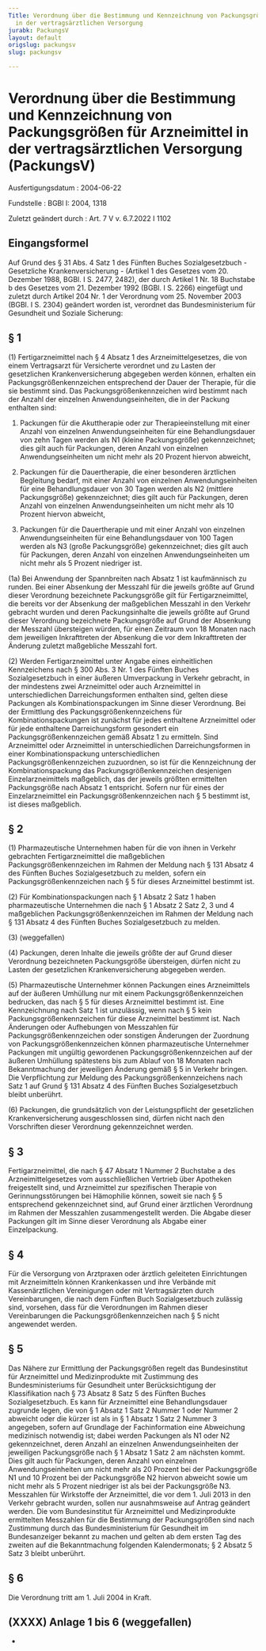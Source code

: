 ```yaml
---
Title: Verordnung über die Bestimmung und Kennzeichnung von Packungsgrößen für Arzneimittel
  in der vertragsärztlichen Versorgung
jurabk: PackungsV
layout: default
origslug: packungsv
slug: packungsv

---
```


# Verordnung über die Bestimmung und Kennzeichnung von Packungsgrößen für Arzneimittel in der vertragsärztlichen Versorgung (PackungsV)

Ausfertigungsdatum
:   2004-06-22

Fundstelle
:   BGBl I: 2004, 1318

Zuletzt geändert durch
:   Art. 7 V v. 6.7.2022 I 1102


## Eingangsformel

Auf Grund des § 31 Abs. 4 Satz 1 des Fünften Buches Sozialgesetzbuch - Gesetzliche Krankenversicherung - (Artikel 1 des Gesetzes vom 20. Dezember 1988, BGBl. I S. 2477, 2482), der durch Artikel 1 Nr. 18 Buchstabe b des Gesetzes vom 21. Dezember 1992 (BGBl. I S. 2266) eingefügt und zuletzt durch Artikel 204 Nr. 1 der Verordnung vom 25. November 2003 (BGBl. I S. 2304) geändert worden ist, verordnet das Bundesministerium für Gesundheit und Soziale Sicherung:


## § 1

(1) Fertigarzneimittel nach § 4 Absatz 1 des Arzneimittelgesetzes, die von einem Vertragsarzt für Versicherte verordnet und zu Lasten der gesetzlichen Krankenversicherung abgegeben werden können, erhalten ein Packungsgrößenkennzeichen entsprechend der Dauer der Therapie, für die sie bestimmt sind. Das Packungsgrößenkennzeichen wird bestimmt nach der Anzahl der einzelnen Anwendungseinheiten, die in der Packung enthalten sind:

1.  Packungen für die Akuttherapie oder zur Therapieeinstellung mit einer Anzahl von einzelnen Anwendungseinheiten für eine Behandlungsdauer von zehn Tagen werden als N1 (kleine Packungsgröße) gekennzeichnet; dies gilt auch für Packungen, deren Anzahl von einzelnen Anwendungseinheiten um nicht mehr als 20 Prozent hiervon abweicht,


2.  Packungen für die Dauertherapie, die einer besonderen ärztlichen Begleitung bedarf, mit einer Anzahl von einzelnen Anwendungseinheiten für eine Behandlungsdauer von 30 Tagen werden als N2 (mittlere Packungsgröße) gekennzeichnet; dies gilt auch für Packungen, deren Anzahl von einzelnen Anwendungseinheiten um nicht mehr als 10 Prozent hiervon abweicht,


3.  Packungen für die Dauertherapie und mit einer Anzahl von einzelnen Anwendungseinheiten für eine Behandlungsdauer von 100 Tagen werden als N3 (große Packungsgröße) gekennzeichnet; dies gilt auch für Packungen, deren Anzahl von einzelnen Anwendungseinheiten um nicht mehr als 5 Prozent niedriger ist.




(1a) Bei Anwendung der Spannbreiten nach Absatz 1 ist kaufmännisch zu runden. Bei einer Absenkung der Messzahl für die jeweils größte auf Grund dieser Verordnung bezeichnete Packungsgröße gilt für Fertigarzneimittel, die bereits vor der Absenkung der maßgeblichen Messzahl in den Verkehr gebracht wurden und deren Packungsinhalte die jeweils größte auf Grund dieser Verordnung bezeichnete Packungsgröße auf Grund der Absenkung der Messzahl übersteigen würden, für einen Zeitraum von 18 Monaten nach dem jeweiligen Inkrafttreten der Absenkung die vor dem Inkrafttreten der Änderung zuletzt maßgebliche Messzahl fort.

(2) Werden Fertigarzneimittel unter Angabe eines einheitlichen Kennzeichens nach § 300 Abs. 3 Nr. 1 des Fünften Buches Sozialgesetzbuch in einer äußeren Umverpackung in Verkehr gebracht, in der mindestens zwei Arzneimittel oder auch Arzneimittel in unterschiedlichen Darreichungsformen enthalten sind, gelten diese Packungen als Kombinationspackungen im Sinne dieser Verordnung. Bei der Ermittlung des Packungsgrößenkennzeichens für Kombinationspackungen ist zunächst für jedes enthaltene Arzneimittel oder für jede enthaltene Darreichungsform gesondert ein Packungsgrößenkennzeichen gemäß Absatz 1 zu ermitteln. Sind Arzneimittel oder Arzneimittel in unterschiedlichen Darreichungsformen in einer Kombinationspackung unterschiedlichen Packungsgrößenkennzeichen zuzuordnen, so ist für die Kennzeichnung der Kombinationspackung das Packungsgrößenkennzeichen desjenigen Einzelarzneimittels maßgeblich, das der jeweils größten ermittelten Packungsgröße nach Absatz 1 entspricht. Sofern nur für eines der Einzelarzneimittel ein Packungsgrößenkennzeichen nach § 5 bestimmt ist, ist dieses maßgeblich.


## § 2

(1) Pharmazeutische Unternehmen haben für die von ihnen in Verkehr gebrachten Fertigarzneimittel die maßgeblichen Packungsgrößenkennzeichen im Rahmen der Meldung nach § 131 Absatz 4 des Fünften Buches Sozialgesetzbuch zu melden, sofern ein Packungsgrößenkennzeichen nach § 5 für dieses Arzneimittel bestimmt ist.

(2) Für Kombinationspackungen nach § 1 Absatz 2 Satz 1 haben pharmazeutische Unternehmen die nach § 1 Absatz 2 Satz 2, 3 und 4 maßgeblichen Packungsgrößenkennzeichen im Rahmen der Meldung nach § 131 Absatz 4 des Fünften Buches Sozialgesetzbuch zu melden.

(3) (weggefallen)

(4) Packungen, deren Inhalte die jeweils größte der auf Grund dieser Verordnung bezeichneten Packungsgröße übersteigen, dürfen nicht zu Lasten der gesetzlichen Krankenversicherung abgegeben werden.

(5) Pharmazeutische Unternehmer können Packungen eines Arzneimittels auf der äußeren Umhüllung nur mit einem Packungsgrößenkennzeichen bedrucken, das nach § 5 für dieses Arzneimittel bestimmt ist. Eine Kennzeichnung nach Satz 1 ist unzulässig, wenn nach § 5 kein Packungsgrößenkennzeichen für diese Arzneimittel bestimmt ist. Nach Änderungen oder Aufhebungen von Messzahlen für Packungsgrößenkennzeichen oder sonstigen Änderungen der Zuordnung von Packungsgrößenkennzeichen können pharmazeutische Unternehmer Packungen mit ungültig gewordenen Packungsgrößenkennzeichen auf der äußeren Umhüllung spätestens bis zum Ablauf von 18 Monaten nach Bekanntmachung der jeweiligen Änderung gemäß § 5 in Verkehr bringen. Die Verpflichtung zur Meldung des Packungsgrößenkennzeichens nach Satz 1 auf Grund § 131 Absatz 4 des Fünften Buches Sozialgesetzbuch bleibt unberührt.

(6) Packungen, die grundsätzlich von der Leistungspflicht der gesetzlichen Krankenversicherung ausgeschlossen sind, dürfen nicht nach den Vorschriften dieser Verordnung gekennzeichnet werden.


## § 3

Fertigarzneimittel, die nach § 47 Absatz 1 Nummer 2 Buchstabe a des Arzneimittelgesetzes vom ausschließlichen Vertrieb über Apotheken freigestellt sind, und Arzneimittel zur spezifischen Therapie von Gerinnungsstörungen bei Hämophilie können, soweit sie nach § 5 entsprechend gekennzeichnet sind, auf Grund einer ärztlichen Verordnung im Rahmen der Messzahlen zusammengestellt werden. Die Abgabe dieser Packungen gilt im Sinne dieser Verordnung als Abgabe einer Einzelpackung.


## § 4

Für die Versorgung von Arztpraxen oder ärztlich geleiteten Einrichtungen mit Arzneimitteln können Krankenkassen und ihre Verbände mit Kassenärztlichen Vereinigungen oder mit Vertragsärzten durch Vereinbarungen, die nach dem Fünften Buch Sozialgesetzbuch zulässig sind, vorsehen, dass für die Verordnungen im Rahmen dieser Vereinbarungen die Packungsgrößenkennzeichen nach § 5 nicht angewendet werden.


## § 5

Das Nähere zur Ermittlung der Packungsgrößen regelt das Bundesinstitut für Arzneimittel und Medizinprodukte mit Zustimmung des Bundesministeriums für Gesundheit unter Berücksichtigung der Klassifikation nach § 73 Absatz 8 Satz 5 des Fünften Buches Sozialgesetzbuch. Es kann für Arzneimittel eine Behandlungsdauer zugrunde legen, die von § 1 Absatz 1 Satz 2 Nummer 1 oder Nummer 2 abweicht oder die kürzer ist als in § 1 Absatz 1 Satz 2 Nummer 3 angegeben, sofern auf Grundlage der Fachinformation eine Abweichung medizinisch notwendig ist; dabei werden Packungen als N1 oder N2 gekennzeichnet, deren Anzahl an einzelnen Anwendungseinheiten der jeweiligen Packungsgröße nach § 1 Absatz 1 Satz 2 am nächsten kommt. Dies gilt auch für Packungen, deren Anzahl von einzelnen Anwendungseinheiten um nicht mehr als 20 Prozent bei der Packungsgröße N1 und 10 Prozent bei der Packungsgröße N2 hiervon abweicht sowie um nicht mehr als 5 Prozent niedriger ist als bei der Packungsgröße N3. Messzahlen für Wirkstoffe der Arzneimittel, die vor dem 1. Juli 2013 in den Verkehr gebracht wurden, sollen nur ausnahmsweise auf Antrag geändert werden. Die vom Bundesinstitut für Arzneimittel und Medizinprodukte ermittelten Messzahlen für die Bestimmung der Packungsgrößen sind nach Zustimmung durch das Bundesministerium für Gesundheit im Bundesanzeiger bekannt zu machen und gelten ab dem ersten Tag des zweiten auf die Bekanntmachung folgenden Kalendermonats; § 2 Absatz 5 Satz 3 bleibt unberührt.


## § 6

Die Verordnung tritt am 1. Juli 2004 in Kraft.


## (XXXX) Anlage 1 bis 6 (weggefallen)

-

